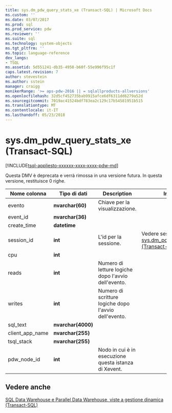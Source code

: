 ```yaml
---
title: sys.dm_pdw_query_stats_xe (Transact-SQL) | Microsoft Docs
ms.custom: ''
ms.date: 03/07/2017
ms.prod: sql
ms.prod_service: pdw
ms.reviewer: ''
ms.suite: sql
ms.technology: system-objects
ms.tgt_pltfrm: ''
ms.topic: language-reference
dev_langs:
- TSQL
ms.assetid: 5d551241-db35-4958-b60f-55e996f95c1f
caps.latest.revision: 7
author: stevestein
ms.author: sstein
manager: craigg
monikerRange: '>= aps-pdw-2016 || = sqlallproducts-allversions'
ms.openlocfilehash: 32d5cf452735bab9915afce6df6311dd6279a52d
ms.sourcegitcommit: 7019ac41524bdf783ea2c129c17b54581951b515
ms.translationtype: MT
ms.contentlocale: it-IT
ms.lasthandoff: 05/23/2018
---
```

# <a name="sysdmpdwquerystatsxe-transact-sql"></a>sys.dm_pdw_query_stats_xe (Transact-SQL)
[!INCLUDE[tsql-appliesto-xxxxxx-xxxx-xxxx-pdw-md](../../includes/tsql-appliesto-xxxxxx-xxxx-xxxx-pdw-md.md)]

  Questa DMV è deprecata e verrà rimossa in una versione futura. In questa versione, restituisce 0 righe.  
  
|Nome colonna|Tipo di dati|Description|Intervallo|  
|-----------------|---------------|-----------------|-----------|  
|evento|**nvarchar(60)**|Chiave per la visualizzazione.||  
|event_id|**nvarchar(36)**|||  
|create_time|**datetime**|||  
|session_id|**int**|L'id per la sessione.|Vedere session_id in [sys.dm_pdw_exec_sessions &#40;Transact-SQL&#41;](../../relational-databases/system-dynamic-management-views/sys-dm-pdw-exec-sessions-transact-sql.md).|  
|cpu|**int**|||  
|reads|**int**|Numero di letture logiche dopo l'avvio dell'evento.||  
|writes|**int**|Numero di scritture logiche dopo l'avvio dell'evento.||  
|sql_text|**nvarchar(4000)**|||  
|client_app_name|**nvarchar(255)**|||  
|tsql_stack|**nvarchar(255)**|||  
|pdw_node_id|**int**|Nodo in cui è in esecuzione questa istanza di Xevent.|  
  
## <a name="see-also"></a>Vedere anche  
 [SQL Data Warehouse e Parallel Data Warehouse, viste a gestione dinamica &#40;Transact-SQL&#41;](../../relational-databases/system-dynamic-management-views/sql-and-parallel-data-warehouse-dynamic-management-views.md)  
  
  
